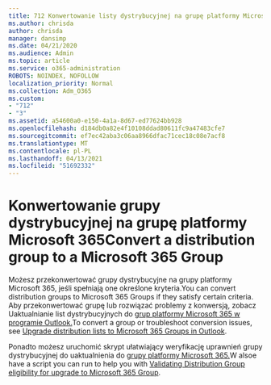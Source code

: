 ```yaml
---
title: 712 Konwertowanie listy dystrybucyjnej na grupę platformy Microsoft 365
ms.author: chrisda
author: chrisda
manager: dansimp
ms.date: 04/21/2020
ms.audience: Admin
ms.topic: article
ms.service: o365-administration
ROBOTS: NOINDEX, NOFOLLOW
localization_priority: Normal
ms.collection: Adm_O365
ms.custom:
- "712"
- "3"
ms.assetid: a54600a0-e150-4a1a-8d67-ed77624bb928
ms.openlocfilehash: d184db0a82e4f10108ddad80611fc9a47483cfe7
ms.sourcegitcommit: ef7ec42aba3c06aa8966dfac71cec18c08e7acf8
ms.translationtype: MT
ms.contentlocale: pl-PL
ms.lasthandoff: 04/13/2021
ms.locfileid: "51692332"
---
```

# <a name="convert-a-distribution-group-to-a-microsoft-365-group"></a><span data-ttu-id="88f58-102">Konwertowanie grupy dystrybucyjnej na grupę platformy Microsoft 365</span><span class="sxs-lookup"><span data-stu-id="88f58-102">Convert a distribution group to a Microsoft 365 Group</span></span>

<span data-ttu-id="88f58-103">Możesz przekonwertować grupy dystrybucyjne na grupy platformy Microsoft 365, jeśli spełniają one określone kryteria.</span><span class="sxs-lookup"><span data-stu-id="88f58-103">You can convert distribution groups to Microsoft 365 Groups if they satisfy certain criteria.</span></span> <span data-ttu-id="88f58-104">Aby przekonwertować grupę lub rozwiązać problemy z konwersją, zobacz Uaktualnianie list dystrybucyjnych do [grup platformy Microsoft 365 w programie Outlook.](https://docs.microsoft.com/microsoft-365/admin/manage/upgrade-distribution-lists)</span><span class="sxs-lookup"><span data-stu-id="88f58-104">To convert a group or troubleshoot conversion issues, see [Upgrade distribution lists to Microsoft 365 Groups in Outlook](https://docs.microsoft.com/microsoft-365/admin/manage/upgrade-distribution-lists).</span></span>

<span data-ttu-id="88f58-105">Ponadto możesz uruchomić skrypt ułatwiający weryfikację uprawnień grupy dystrybucyjnej do uaktualnienia do [grupy platformy Microsoft 365.](https://aka.ms/DLToM365Group)</span><span class="sxs-lookup"><span data-stu-id="88f58-105">W alsoe have a script you can run to help you with [Validating Distribution Group eligibility for upgrade to Microsoft 365 Group](https://aka.ms/DLToM365Group).</span></span>